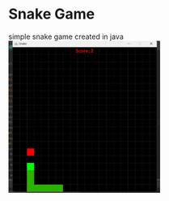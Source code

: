 # Snake Game
simple snake game created in java
<img src="/Snake-game.gif" alt="Alt text" 
     style=" width: 300px"
     >
